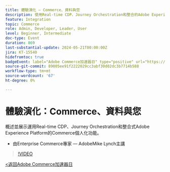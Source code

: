 ```yaml
---
title: 體驗演化 — Commerce、資料與您
description: 使用Real-time CDP、Journey Orchestration和整合的Adobe Experience Platform的Commerce個人化概觀。
feature: Integration
topic: Commerce
role: Admin, Developer, Leader, User
level: Beginner, Intermediate
doc-type: Event
duration: 869
last-substantial-update: 2024-05-21T00:00:00Z
jira: KT-15540
hidefromtoc: true
badgeEvent: label="Adobe Commerce加速器日" type="positive" url="https://experienceleague.adobe.com/en/docs/events/apac-commerce-recordings/2024/overview"
source-git-commit: 89005ee91f2222029cc3abf30d02dc3b7714b588
workflow-type: tm+mt
source-wordcount: '67'
ht-degree: 0%

---
```



# 體驗演化：Commerce、資料與您

概述並展示運用Real-time CDP、Journey Orchestration和整合式Adobe Experience Platform的Commerce個人化功能。

+ 由Enterprise Commerce專家 — AdobeMike Lynch主講

>[!VIDEO](https://video.tv.adobe.com/v/3429266/?learn=on)

[&lt;返回Adobe Commerce加速器日](./overview.md)